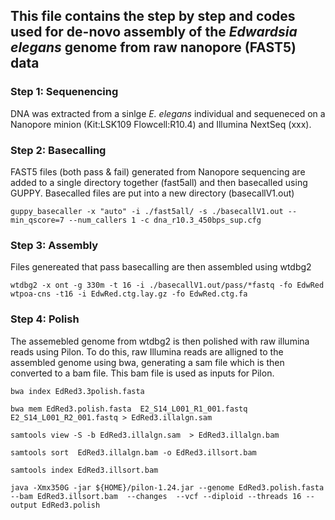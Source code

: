 ## This file contains the step by step and codes used for de-novo assembly of the *Edwardsia elegans* genome from raw nanopore (FAST5) data

### Step 1: Sequenencing
DNA was extracted from a sinlge *E. elegans* individual and sequeneced on a Nanopore minion (Kit:LSK109 Flowcell:R10.4) and Illumina NextSeq (xxx). 

### Step 2: Basecalling
FAST5 files (both pass & fail) generated from Nanopore sequencing are added to a single directory together (fast5all) and then basecalled using GUPPY.
Basecalled files are put into a new directory (basecallV1.out)

`guppy_basecaller -x "auto" -i ./fast5all/ -s ./basecallV1.out --min_qscore=7 --num_callers 1 -c dna_r10.3_450bps_sup.cfg`

### Step 3: Assembly
Files genereated that pass basecalling are then assembled using wtdbg2

`wtdbg2 -x ont -g 330m -t 16 -i ./basecallV1.out/pass/*fastq -fo EdwRed
wtpoa-cns -t16 -i EdwRed.ctg.lay.gz -fo EdwRed.ctg.fa`

### Step 4: Polish
The assemebled genome from wtdbg2 is then polished with raw illumina reads using Pilon.
To do this, raw Illumina reads are alligned to the assembled genome using bwa, generating a sam file which is then converted to a bam file.
This bam file is used as inputs for Pilon.

`bwa index EdRed3.3polish.fasta`

`bwa mem EdRed3.polish.fasta  E2_S14_L001_R1_001.fastq E2_S14_L001_R2_001.fastq > EdRed3.illalgn.sam`

`samtools view -S -b EdRed3.illalgn.sam  > EdRed3.illalgn.bam`

`samtools sort  EdRed3.illalgn.bam -o EdRed3.illsort.bam`

`samtools index EdRed3.illsort.bam`

`java -Xmx350G -jar ${HOME}/pilon-1.24.jar --genome EdRed3.polish.fasta --bam EdRed3.illsort.bam  --changes  --vcf --diploid --threads 16 --output EdRed3.polish`
